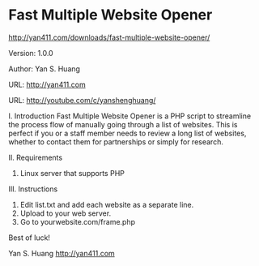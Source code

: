 # Fast Multiple Website Opener

http://yan411.com/downloads/fast-multiple-website-opener/

Version:  1.0.0

Author:   Yan S. Huang

URL:      http://yan411.com

URL:      http://youtube.com/c/yanshenghuang/


I. Introduction
Fast Multiple Website Opener is a PHP script to streamline the process flow of manually going through a list of websites. This is perfect if you or a staff member needs to review a long list of websites, whether to contact them for partnerships or simply for research.

II. Requirements
1. Linux server that supports PHP

III. Instructions
1. Edit list.txt and add each website as a separate line.
1. Upload to your web server.
2. Go to yourwebsite.com/frame.php

Best of luck!

Yan S. Huang
http://yan411.com

